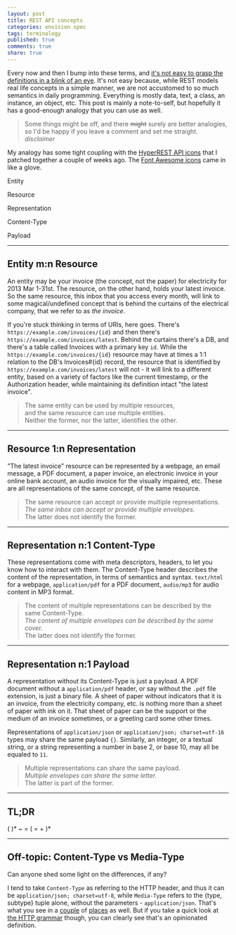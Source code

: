 ```yaml
---
layout: post
title: REST API concepts
categories: envision spec
tags: terminology
published: true
comments: true
share: true
---
```


Every now and then I bump into these terms, and [it's not easy to grasp the definitions in a blink of an eye](https://groups.google.com/forum/#!topic/api-craft/ahxTncZZn2I). It's not easy because, while REST models real life concepts in a simple manner, we are not accustomed to so much semantics in daily programming. Everything is mostly data, text, a class, an instance, an object, etc. This post is mainly a note-to-self, but hopefully it has a good-enough analogy that you can use as well.

> Some things might be off, and there <s>might</s> surely are better analogies, so I'd be happy if you leave a comment and set me straight. *disclaimer*

My analogy has some tight <i class="icon-rest-coupling"> </i> coupling with the [HyperREST API icons](http://andreineculau.github.com/hyperrest-api-icons/) that I patched together a couple of weeks ago. The [Font Awesome icons](http://fortawesome.github.com/Font-Awesome/) came in like a glove.

<i class="fa fa-api-entity"> </i> Entity

<i class="fa fa-api-resource"> </i> Resource

<i class="fa fa-api-representation"> </i> Representation

<i class="fa fa-http-content-type"> </i> Content-Type

<i class="fa fa-api-payload"> </i> Payload

---


## Entity m:n Resource

An <i class="fa fa-api-entity"> </i> entity may be your invoice (the concept, not the paper) for electricity for 2013 Mar 1-31st. The <i class="fa fa-api-resource"> </i> resource, on the other hand, holds your latest invoice. So the same resource, this inbox that you access every month, will link to some magical/undefined concept that is behind the curtains of the electrical company, that we refer to as *the invoice*.

If you're stuck thinking in terms of URIs, here goes. There's `https://example.com/invoices/{id}` and then there's `https://example.com/invoices/latest`. Behind the curtains there's a DB, and there's a table called Invoices with a primary key `id`. While the `https://example.com/invoices/{id}` resource may have at times a 1:1 relation to the DB's Invoices\#{id} record, the resource that is identified by `https://example.com/invoices/latest` will not - it will link to a different entity, based on a variety of factors like the current timestamp, or the Authorization header, while maintaining its definition intact "the latest invoice".

> The same <i class="fa fa-api-entity"> </i> entity can be used by multiple <i class="fa fa-api-resource"> </i> resources,  
and the same <i class="fa fa-api-resource"> </i> resource can use multiple <i class="fa fa-api-entity"> </i> entities.  
Neither the former, nor the latter, identifies the other.

---


## Resource 1:n Representation

"The latest invoice" <i class="fa fa-api-resource"> </i> resource can be represented by a webpage, an email message, a PDF document, a paper invoice, an electronic invoice in your online bank account, an audio invoice for the visually impaired, etc. These are all <i class="fa fa-api-representation"> </i> representations of the same concept, of the same resource.

> The same <i class="fa fa-api-resource"> </i> resource can accept or provide multiple <i class="fa fa-api-representation"> </i> representations.  
*The same <i class="fa fa-api-resource"> </i> inbox can accept or provide multiple <i class="fa fa-api-representation"> </i> envelopes.*  
The latter does not identify the former.

---


## Representation n:1 Content-Type

These <i class="fa fa-api-representation"> </i> representations come with meta descriptors, <i class="fa fa-http-header"> </i> headers, to let you know how to interact with them. The <i class="fa fa-http-content-type"> </i> Content-Type header describes the content of the <i class="fa fa-api-representation"> </i> representation, in terms of semantics and syntax. `text/html` for a webpage, `application/pdf` for a PDF document, `audio/mp3` for audio content in MP3 format.

> The content of multiple <i class="fa fa-api-representation"> </i> representations can be described by the same <i class="fa fa-http-content-type"> </i> Content-Type.  
*The content of multiple <i class="fa fa-api-representation"> </i> envelopes can be described by the same <i class="fa fa-http-content-type"> </i> cover.*  
The latter does not identify the former.

---


## Representation n:1 Payload

A <i class="fa fa-api-representation"> </i> representation without its <i class="fa fa-http-content-type"> </i> Content-Type is just a <i class="fa fa-api-payload"> </i> payload. A PDF document without a `application/pdf` <i class="fa fa-http-header"> </i> header, or say without the `.pdf` file extension, is just a binary file. A sheet of paper without indicators that it is an invoice, from the electricity company, etc. is nothing more than a sheet of paper with ink on it. That sheet of paper can be the support or the medium of an invoice sometimes, or a greeting card some other times.

<i class="fa fa-api-representation"> </i> Representations of `application/json` or `application/json; charset=utf-16` types may share the same payload `{}`. Similarly, an integer, or a textual string, or a string representing a number in base 2, or base 10, may all be equaled to `11`.

> Multiple <i class="fa fa-api-representation"> </i> representations can share the same <i class="fa fa-api-payload"> </i> payload.  
*Multiple <i class="fa fa-api-representation"> </i> envelopes can share the same <i class="fa fa-api-payload"> </i> letter.*  
The latter is part of the former.

---


## TL;DR

(<i class="fa fa-api-entity"> </i>)\* ~ <i class="fa fa-api-resource"> </i> = (<i class="fa fa-api-representation"> </i> = <i class="fa fa-http-content-type"> </i> + <i class="fa fa-api-payload"> </i>)\*

---


## Off-topic: Content-Type vs Media-Type

Can anyone shed some light on the differences, if any?

I tend to take `Content-Type` as referring to the HTTP header, and thus it can be `application/json; charset=utf-8`, while `Media-Type` refers to the {type, subtype} tuple alone, without the parameters - `application/json`. That's what you see in a [couple](http://msdn.microsoft.com/en-us/library/system.net.mime.contenttype.mediatype.aspx) of [places](http://restlet.org/learn/javadocs/2.1/gwt/engine/org/restlet/client/engine/header/ContentType.html) as well. But if you take a quick look at [the HTTP grammar](https://github.com/for-GET/core-pegjs/blob/master/src/ietf/draft_ietf_httpbis_p2_semantics.pegjs#L42) though, you can clearly see that's an opinionated definition.

